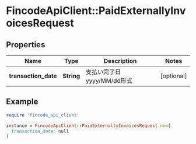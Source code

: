 # FincodeApiClient::PaidExternallyInvoicesRequest

## Properties

| Name | Type | Description | Notes |
| ---- | ---- | ----------- | ----- |
| **transaction_date** | **String** | 支払い完了日   yyyy/MM/dd形式    | [optional] |

## Example

```ruby
require 'fincode_api_client'

instance = FincodeApiClient::PaidExternallyInvoicesRequest.new(
  transaction_date: null
)
```

